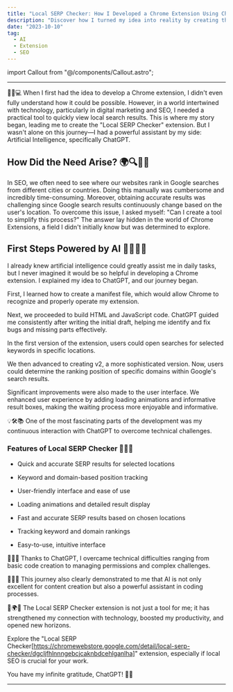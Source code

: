 ```yaml
---
title: "Local SERP Checker: How I Developed a Chrome Extension Using ChatGPT AI 💻"
description: "Discover how I turned my idea into reality by creating the Local SERP Checker Chrome Extension with the help of ChatGPT AI—simplifying local SEO and improving productivity."
date: "2023-10-10"
tag:
  - AI
  - Extension
  - SEO
---
```


import Callout from "@/components/Callout.astro";

---

🚀✨💻 When I first had the idea to develop a Chrome extension, I didn't even fully understand how it could be possible. However, in a world intertwined with technology, particularly in digital marketing and SEO, I needed a practical tool to quickly view local search results. This is where my story began, leading me to create the "Local SERP Checker" extension. But I wasn't alone on this journey—I had a powerful assistant by my side: Artificial Intelligence, specifically ChatGPT.

## How Did the Need Arise? 🌍🔍🕵️‍♂️

In SEO, we often need to see where our websites rank in Google searches from different cities or countries. Doing this manually was cumbersome and incredibly time-consuming. Moreover, obtaining accurate results was challenging since Google search results continuously change based on the user's location. To overcome this issue, I asked myself: "Can I create a tool to simplify this process?" The answer lay hidden in the world of Chrome Extensions, a field I didn't initially know but was determined to explore.

## First Steps Powered by AI 🤖👨‍💻🚧

I already knew artificial intelligence could greatly assist me in daily tasks, but I never imagined it would be so helpful in developing a Chrome extension. I explained my idea to ChatGPT, and our journey began.

First, I learned how to create a manifest file, which would allow Chrome to recognize and properly operate my extension.

Next, we proceeded to build HTML and JavaScript code. ChatGPT guided me consistently after writing the initial draft, helping me identify and fix bugs and missing parts effectively.

In the first version of the extension, users could open searches for selected keywords in specific locations.

We then advanced to creating v2, a more sophisticated version. Now, users could determine the ranking position of specific domains within Google's search results.

Significant improvements were also made to the user interface. We enhanced user experience by adding loading animations and informative result boxes, making the waiting process more enjoyable and informative.

💡🛠️📚 One of the most fascinating parts of the development was my continuous interaction with ChatGPT to overcome technical challenges.

### Features of Local SERP Checker 🌟✅📌

- Quick and accurate SERP results for selected locations

- Keyword and domain-based position tracking

- User-friendly interface and ease of use

- Loading animations and detailed result display

- Fast and accurate SERP results based on chosen locations

- Tracking keyword and domain rankings

- Easy-to-use, intuitive interface

🌟✅📌 Thanks to ChatGPT, I overcame technical difficulties ranging from basic code creation to managing permissions and complex challenges.

🧠💡🌌 This journey also clearly demonstrated to me that AI is not only excellent for content creation but also a powerful assistant in coding processes.

🙏🌍💼 The Local SERP Checker extension is not just a tool for me; it has strengthened my connection with technology, boosted my productivity, and opened new horizons.

Explore the "Local SERP Checker[https://chromewebstore.google.com/detail/local-serp-checker/dgcljfhlnnngebcjcaknbdcehlganlha]" extension, especially if local SEO is crucial for your work.

You have my infinite gratitude, ChatGPT! 🚀✨

---